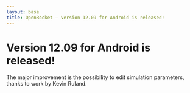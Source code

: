 ```yaml
---
layout: base
title: OpenRocket — Version 12.09 for Android is released! 
---
```


# Version 12.09 for Android is released!

The major improvement is the possibility to edit simulation parameters, thanks to work by Kevin Ruland.
